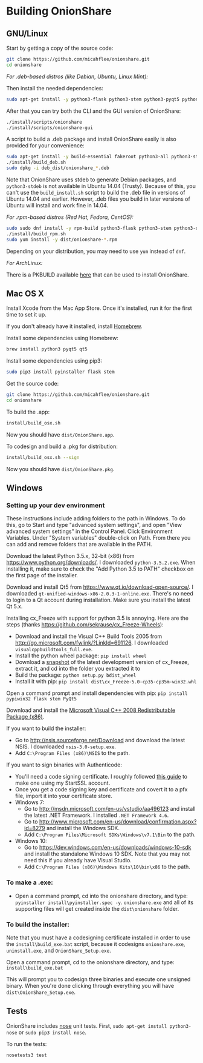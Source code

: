 # Building OnionShare

## GNU/Linux

Start by getting a copy of the source code:

```sh
git clone https://github.com/micahflee/onionshare.git
cd onionshare
```

*For .deb-based distros (like Debian, Ubuntu, Linux Mint):*

Then install the needed dependencies:

```sh
sudo apt-get install -y python3-flask python3-stem python3-pyqt5 python-nautilus
```

After that you can try both the CLI and the GUI version of OnionShare:

```sh
./install/scripts/onionshare
./install/scripts/onionshare-gui
```

A script to build a .deb package and install OnionShare easily is also provided for your convenience:

```sh
sudo apt-get install -y build-essential fakeroot python3-all python3-stdeb dh-python python-nautilus
./install/build_deb.sh
sudo dpkg -i deb_dist/onionshare_*.deb
```
Note that OnionShare uses stdeb to generate Debian packages, and `python3-stdeb` is not available in Ubuntu 14.04 (Trusty). Because of this, you can't use the `build_install.sh` script to build the .deb file in versions of Ubuntu 14.04 and earlier. However, .deb files you build in later versions of Ubuntu will install and work fine in 14.04.

*For .rpm-based distros (Red Hat, Fedora, CentOS):*

```sh
sudo sudo dnf install -y rpm-build python3-flask python3-stem python3-qt5 nautilus-python
./install/build_rpm.sh
sudo yum install -y dist/onionshare-*.rpm
```

Depending on your distribution, you may need to use `yum` instead of `dnf`.

*For ArchLinux:*

There is a PKBUILD available [here](https://aur.archlinux.org/packages/onionshare/) that can be used to install OnionShare.

## Mac OS X

Install Xcode from the Mac App Store. Once it's installed, run it for the first time to set it up.

If you don't already have it installed, install [Homebrew](http://brew.sh/).

Install some dependencies using Homebrew:

```sh
brew install python3 pyqt5 qt5
```

Install some dependencies using pip3:

```sh
sudo pip3 install pyinstaller flask stem
```

Get the source code:

```sh
git clone https://github.com/micahflee/onionshare.git
cd onionshare
```

To build the .app:

```sh
install/build_osx.sh
```

Now you should have `dist/OnionShare.app`.

To codesign and build a .pkg for distribution:

```sh
install/build_osx.sh --sign
```

Now you should have `dist/OnionShare.pkg`.

## Windows

### Setting up your dev environment

These instructions include adding folders to the path in Windows. To do this, go to Start and type "advanced system settings", and open "View advanced system settings" in the Control Panel. Click Environment Variables. Under "System variables" double-click on Path. From there you can add and remove folders that are available in the PATH.

Download the latest Python 3.5.x, 32-bit (x86) from https://www.python.org/downloads/. I downloaded `python-3.5.2.exe`. When installing it, make sure to check the "Add Python 3.5 to PATH" checkbox on the first page of the installer.

Download and install Qt5 from https://www.qt.io/download-open-source/. I downloaded `qt-unified-windows-x86-2.0.3-1-online.exe`. There's no need to login to a Qt account during installation. Make sure you install the latest Qt 5.x.

Installing cx_Freeze with support for python 3.5 is annoying. Here are the steps (thanks https://github.com/sekrause/cx_Freeze-Wheels):

* Download and install the Visual C++ Build Tools 2005 from http://go.microsoft.com/fwlink/?LinkId=691126. I downloaded `visualcppbuildtools_full.exe`.
* Install the python wheel package: `pip install wheel`
* Download a [snapshot](https://bitbucket.org/anthony_tuininga/cx_freeze/downloads) of the latest development version of cx_Freeze, extract it, and cd into the folder you extracted it to
* Build the package: `python setup.py bdist_wheel`
* Install it with pip: `pip install dist\cx_Freeze-5.0-cp35-cp35m-win32.whl`

Open a command prompt and install dependencies with pip: `pip install pypiwin32 flask stem PyQt5`

Download and install the [Microsoft Visual C++ 2008 Redistributable Package (x86)](http://www.microsoft.com/en-us/download/details.aspx?id=29).

If you want to build the installer:

* Go to http://nsis.sourceforge.net/Download and download the latest NSIS. I downloaded `nsis-3.0-setup.exe`.
* Add `C:\Program Files (x86)\NSIS` to the path.

If you want to sign binaries with Authenticode:

* You'll need a code signing certificate. I roughly followed [this guide](http://blog.assarbad.net/20110513/startssl-code-signing-certificate/) to make one using my StartSSL account.
* Once you get a code signing key and certificate and covert it to a pfx file, import it into your certificate store.
* Windows 7:
  * Go to http://msdn.microsoft.com/en-us/vstudio/aa496123 and install the latest .NET Framework. I installed `.NET Framework 4.6`.
  * Go to http://www.microsoft.com/en-us/download/confirmation.aspx?id=8279 and install the Windows SDK.
  * Add `C:\Program Files\Microsoft SDKs\Windows\v7.1\Bin` to the path.
* Windows 10:
  * Go to https://dev.windows.com/en-us/downloads/windows-10-sdk and install the standalone Windows 10 SDK. Note that you may not need this if you already have Visual Studio.
  * Add `C:\Program Files (x86)\Windows Kits\10\bin\x86` to the path.

### To make a .exe:

* Open a command prompt, cd into the onionshare directory, and type: `pyinstaller install\pyinstaller.spec -y`. `onionshare.exe` and all of its supporting files will get created inside the `dist\onionshare` folder.

### To build the installer:

Note that you must have a codesigning certificate installed in order to use the `install\build_exe.bat` script, because it codesigns `onionshare.exe`, `uninstall.exe`, and `OnionShare_Setup.exe`.

Open a command prompt, cd to the onionshare directory, and type: `install\build_exe.bat`

This will prompt you to codesign three binaries and execute one unsigned binary. When you're done clicking through everything you will have `dist\OnionShare_Setup.exe`.

## Tests

OnionShare includes [nose](https://nose.readthedocs.org/en/latest/) unit tests. First, `sudo apt-get install python3-nose` or `sudo pip3 install nose`.

To run the tests:

```sh
nosetests3 test
```
